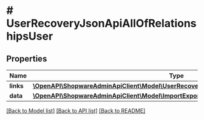 # # UserRecoveryJsonApiAllOfRelationshipsUser

## Properties

Name | Type | Description | Notes
------------ | ------------- | ------------- | -------------
**links** | [**\OpenAPI\ShopwareAdminApiClient\Model\UserRecoveryJsonApiAllOfRelationshipsUserLinks**](UserRecoveryJsonApiAllOfRelationshipsUserLinks.md) |  | [optional]
**data** | [**\OpenAPI\ShopwareAdminApiClient\Model\ImportExportLogJsonApiAllOfRelationshipsUserData**](ImportExportLogJsonApiAllOfRelationshipsUserData.md) |  | [optional]

[[Back to Model list]](../../README.md#models) [[Back to API list]](../../README.md#endpoints) [[Back to README]](../../README.md)
